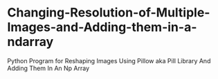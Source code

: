 # Changing-Resolution-of-Multiple-Images-and-Adding-them-in-a-ndarray

Python Program for Reshaping Images Using Pillow aka Pill Library And Adding Them In An Np Array
